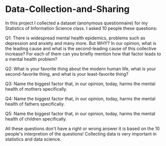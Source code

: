 # Data-Collection-and-Sharing
In this project I collected a dataset (anonymous questionnaire) for my Statistics of Information Science class. I asked 10 people these questions:

Q1: There is widespread mental health epidemics, problems such as depression and anxiety and many more. But WHY? In our opinion, what is the leading cause and what is the second-leading cause of this collective increase? For each of them can you briefly mention how that factor leads to a mental health problem?

Q2: What is your favorite thing about the modern human life, what is your second-favorite thing, and what is your least-favorite thing?

Q3: Name the biggest factor that, in our opinion, today, harms the mental health of mothers specifically.

Q4: Name the biggest factor that, in our opinion, today, harms the mental health of fathers specifically. 

Q5: Name the biggest factor that, in our opinion, today, harms the mental health of children specifically. 


All these questions don't have a right or wrong answer it is based on the 10 people's interpretion of the questions! Collecting data is very important in statistics and data science. 
